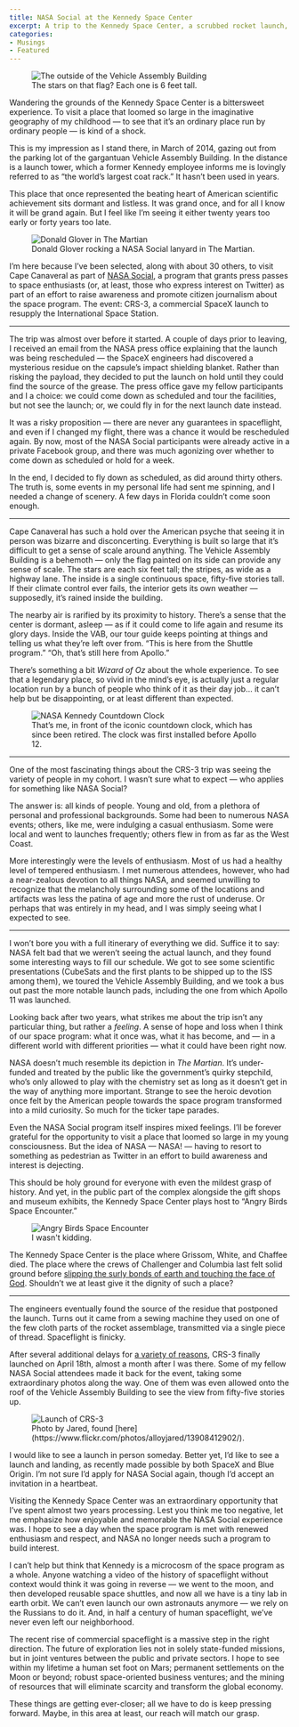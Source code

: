 ```yaml
---
title: NASA Social at the Kennedy Space Center
excerpt: A trip to the Kennedy Space Center, a scrubbed rocket launch, and my personal space odyssey.
categories:
- Musings
- Featured
---
```


<figure>
    <img alt="The outside of the Vehicle Assembly Building" src="/assets/img/writing/vab.webp">
    <figcaption>The stars on that flag? Each one is 6 feet tall.</figcaption>
</figure>

Wandering the grounds of the Kennedy Space Center is a bittersweet experience. To visit a place that loomed so large in the imaginative geography of my childhood — to see that it’s an ordinary place run by ordinary people — is kind of a shock.

This is my impression as I stand there, in March of 2014, gazing out from the parking lot of the gargantuan Vehicle Assembly Building. In the distance is a launch tower, which a former Kennedy employee informs me is lovingly referred to as “the world’s largest coat rack.” It hasn’t been used in years.

This place that once represented the beating heart of American scientific achievement sits dormant and listless. It was grand once, and for all I know it will be grand again. But I feel like I’m seeing it either twenty years too early or forty years too late.

<figure>
    <img alt="Donald Glover in The Martian" src="/assets/img/writing/donald-glover.webp">
    <figcaption>Donald Glover rocking a NASA Social lanyard in The Martian.</figcaption>
</figure>

I’m here because I’ve been selected, along with about 30 others, to visit Cape Canaveral as part of [NASA Social](http://www.nasa.gov/connect/social/index.html), a program that grants press passes to space enthusiasts (or, at least, those who express interest on Twitter) as part of an effort to raise awareness and promote citizen journalism about the space program. The event: CRS-3, a commercial SpaceX launch to resupply the International Space Station.

---

The trip was almost over before it started. A couple of days prior to leaving, I received an email from the NASA press office explaining that the launch was being rescheduled — the SpaceX engineers had discovered a mysterious residue on the capsule’s impact shielding blanket. Rather than risking the payload, they decided to put the launch on hold until they could find the source of the grease. The press office gave my fellow participants and I a choice: we could come down as scheduled and tour the facilities, but not see the launch; or, we could fly in for the next launch date instead.

It was a risky proposition — there are never any guarantees in spaceflight, and even if I changed my flight, there was a chance it would be rescheduled again. By now, most of the NASA Social participants were already active in a private Facebook group, and there was much agonizing over whether to come down as scheduled or hold for a week.

In the end, I decided to fly down as scheduled, as did around thirty others. The truth is, some events in my personal life had sent me spinning, and I needed a change of scenery. A few days in Florida couldn’t come soon enough.

---

Cape Canaveral has such a hold over the American psyche that seeing it in person was bizarre and disconcerting. Everything is built so large that it’s difficult to get a sense of scale around anything. The Vehicle Assembly Building is a behemoth — only the flag painted on its side can provide any sense of scale. The stars are each six feet tall; the stripes, as wide as a highway lane. The inside is a single continuous space, fifty-five stories tall. If their climate control ever fails, the interior gets its own weather — supposedly, it’s rained inside the building.

The nearby air is rarified by its proximity to history. There’s a sense that the center is dormant, asleep — as if it could come to life again and resume its glory days. Inside the VAB, our tour guide keeps pointing at things and telling us what they’re left over from. “This is here from the Shuttle program.” “Oh, that’s still here from Apollo.”

There’s something a bit _Wizard of Oz_ about the whole experience. To see that a legendary place, so vivid in the mind’s eye, is actually just a regular location run by a bunch of people who think of it as their day job… it can’t help but be disappointing, or at least different than expected.

<figure>
    <img alt="NASA Kennedy Countdown Clock" src="/assets/img/writing/countdown-clock.webp">
    <figcaption>That’s me, in front of the iconic countdown clock, which has since been retired. The clock was first installed before Apollo 12.</figcaption>
</figure>

---

One of the most fascinating things about the CRS-3 trip was seeing the variety of people in my cohort. I wasn’t sure what to expect — who applies for something like NASA Social?

The answer is: all kinds of people. Young and old, from a plethora of personal and professional backgrounds. Some had been to numerous NASA events; others, like me, were indulging a casual enthusiasm. Some were local and went to launches frequently; others flew in from as far as the West Coast.

More interestingly were the levels of enthusiasm. Most of us had a healthy level of tempered enthusiasm. I met numerous attendees, however, who had a near-zealous devotion to all things NASA, and seemed unwilling to recognize that the melancholy surrounding some of the locations and artifacts was less the patina of age and more the rust of underuse. Or perhaps that was entirely in my head, and I was simply seeing what I expected to see.

---

I won’t bore you with a full itinerary of everything we did. Suffice it to say: NASA felt bad that we weren’t seeing the actual launch, and they found some interesting ways to fill our schedule. We got to see some scientific presentations (CubeSats and the first plants to be shipped up to the ISS among them), we toured the Vehicle Assembly Building, and we took a bus out past the more notable launch pads, including the one from which Apollo 11 was launched.

Looking back after two years, what strikes me about the trip isn’t any particular thing, but rather a _feeling_. A sense of hope and loss when I think of our space program: what it once was, what it has become, and — in a different world with different priorities — what it could have been right now.

NASA doesn’t much resemble its depiction in _The Martian_. It’s under-funded and treated by the public like the government’s quirky stepchild, who’s only allowed to play with the chemistry set as long as it doesn’t get in the way of anything more important. Strange to see the heroic devotion once felt by the American people towards the space program transformed into a mild curiosity. So much for the ticker tape parades.

Even the NASA Social program itself inspires mixed feelings. I’ll be forever grateful for the opportunity to visit a place that loomed so large in my young consciousness. But the idea of NASA — NASA! — having to resort to something as pedestrian as Twitter in an effort to build awareness and interest is dejecting.

This should be holy ground for everyone with even the mildest grasp of history. And yet, in the public part of the complex alongside the gift shops and museum exhibits, the Kennedy Space Center plays host to “Angry Birds Space Encounter.”

<figure>
    <img alt="Angry Birds Space Encounter" src="/assets/img/writing/angry-birds.webp">
    <figcaption>I wasn't kidding.</figcaption>
</figure>

The Kennedy Space Center is the place where Grissom, White, and Chaffee died. The place where the crews of Challenger and Columbia last felt solid ground before [slipping the surly bonds of earth and touching the face of God](https://en.wikipedia.org/wiki/High_Flight#Uses_of_the_poem). Shouldn’t we at least give it the dignity of such a place?

---

The engineers eventually found the source of the residue that postponed the launch. Turns out it came from a sewing machine they used on one of the few cloth parts of the rocket assemblage, transmitted via a single piece of thread. Spaceflight is finicky.

After several additional delays for [a variety of reasons](https://en.m.wikipedia.org/wiki/SpaceX_CRS-3#Launch_schedule_history), CRS-3 finally launched on April 18th, almost a month after I was there. Some of my fellow NASA Social attendees made it back for the event, taking some extraordinary photos along the way. One of them was even allowed onto the roof of the Vehicle Assembly Building to see the view from fifty-five stories up.

<figure>
    <img alt="Launch of CRS-3" src="/assets/img/writing/launch.webp">
    <figcaption>Photo by Jared, found [here](https://www.flickr.com/photos/alloyjared/13908412902/).</figcaption>
</figure>

I would like to see a launch in person someday. Better yet, I’d like to see a launch and landing, as recently made possible by both SpaceX and Blue Origin. I’m not sure I’d apply for NASA Social again, though I’d accept an invitation in a heartbeat.

Visiting the Kennedy Space Center was an extraordinary opportunity that I’ve spent almost two years processing. Lest you think me too negative, let me emphasize how enjoyable and memorable the NASA Social experience was. I hope to see a day when the space program is met with renewed enthusiasm and respect, and NASA no longer needs such a program to build interest.

I can’t help but think that Kennedy is a microcosm of the space program as a whole. Anyone watching a video of the history of spaceflight without context would think it was going in reverse — we went to the moon, and then developed reusable space shuttles, and now all we have is a tiny lab in earth orbit. We can’t even launch our own astronauts anymore — we rely on the Russians to do it. And, in half a century of human spaceflight, we’ve never even left our neighborhood.

The recent rise of commercial spaceflight is a massive step in the right direction. The future of exploration lies not in solely state-funded missions, but in joint ventures between the public and private sectors. I hope to see within my lifetime a human set foot on Mars; permanent settlements on the Moon or beyond; robust space-oriented business ventures; and the mining of resources that will eliminate scarcity and transform the global economy.

These things are getting ever-closer; all we have to do is keep pressing forward. Maybe, in this area at least, our reach will match our grasp.